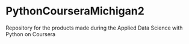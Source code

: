 # PythonCourseraMichigan2
Repository for the products made during the Applied Data Science with Python on Coursera
